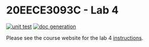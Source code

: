 # 20EECE3093C - Lab 4

[![unit test](https://github.com/20EECE3093C-24SS/lab-4-asteph03/actions/workflows/ci-pytest.yaml/badge.svg?event=push)](https://github.com/20EECE3093C-24SS/lab-4-asteph03/actions/workflows/ci-pytest.yaml)
[![doc generation](https://github.com/asteph03/lab-4-asteph03/actions/workflows/ci-sphinx.yaml/badge.svg?event=push)](https://github.com/asteph03/lab-4-asteph03/actions/workflows/ci-sphinx.yaml)

Please see the course website for the lab 4 [instructions](https://20eece3093c-24ss.github.io/graded_artifacts/lab_assignments/lab_4.html).
